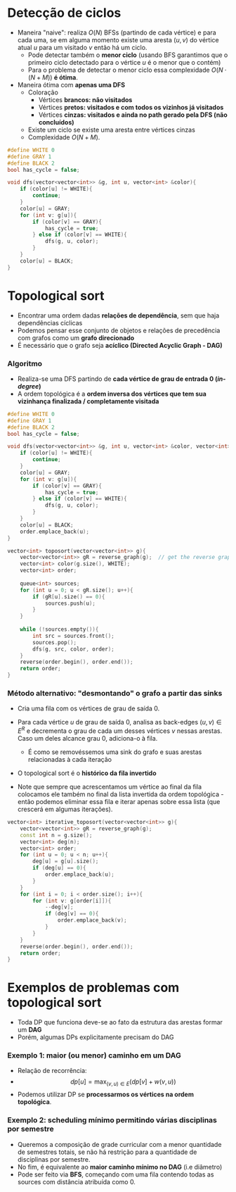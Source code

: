 # Detecção de ciclos

*  Maneira "naive": realiza $O(N)$ BFSs (partindo de cada vértice) e para cada uma, se em alguma momento existe uma aresta $(u, v)$ do vértice atual $u$ para um visitado $v$ então há um ciclo.
	* Pode detectar também o **menor ciclo** (usando BFS garantimos que o primeiro ciclo detectado para o vértice $u$ é o menor que o contém)
	* Para o problema de detectar o menor ciclo essa complexidade $O(N \cdot (N + M))$ **é ótima**.
*  Maneira ótima com **apenas uma DFS**
	* Coloração
		* Vértices **brancos: não visitados**
		* Vértices **pretos: visitados e com todos os vizinhos já visitados**
		* Vértices **cinzas: visitados e ainda no path gerado pela DFS (não concluídos)**
	* Existe um ciclo se existe uma aresta entre vértices cinzas
	* Complexidade $O(N+ M)$.

```c++
#define WHITE 0
#define GRAY 1
#define BLACK 2
bool has_cycle = false;

void dfs(vector<vector<int>> &g, int u, vector<int> &color){
	if (color[u] != WHITE){
		continue;
	}
	color[u] = GRAY;
	for (int v: g[u]){
		if (color[v] == GRAY){
			has_cycle = true;
		} else if (color[v] == WHITE){
			dfs(g, u, color);
		}
	}
	color[u] = BLACK;
}
```

# Topological sort

* Encontrar uma ordem dadas **relações de dependência**, sem que haja dependências cíclicas 
* Podemos pensar esse conjunto de objetos e relações de precedência com grafos  como um **grafo direcionado** 
* É necessário que o grafo seja **acíclico (Directed Acyclic Graph - DAG)** 

###  Algoritmo 

*  Realiza-se uma DFS partindo de **cada vértice de grau de entrada 0 (_in-degree_)** 
* A ordem topológica é a **ordem inversa dos vértices que tem sua vizinhança finalizada / completamente visitada** 

```c++
#define WHITE 0
#define GRAY 1
#define BLACK 2
bool has_cycle = false;

void dfs(vector<vector<int>> &g, int u, vector<int> &color, vector<int> &order){
	if (color[u] != WHITE){
		continue;
	}
	color[u] = GRAY;
	for (int v: g[u]){
		if (color[v] == GRAY){
			has_cycle = true;
		} else if (color[v] == WHITE){
			dfs(g, u, color);
		}
	}
	color[u] = BLACK;
	order.emplace_back(u);
}

vector<int> toposort(vector<vector<int>> g){
	vector<vector<int>> gR = reverse_graph(g);  // get the reverse graph of g
	vector<int> color(g.size(), WHITE);
	vector<int> order;
	
	queue<int> sources;
	for (int u = 0; u < gR.size(); u++){
		if (gR[u].size() == 0){
			sources.push(u);
		}
	}
	
	while (!sources.empty()){
		int src = sources.front();
		sources.pop();
		dfs(g, src, color, order);
	}
	reverse(order.begin(), order.end());
	return order;
}
```

### Método alternativo: "desmontando" o grafo a partir das sinks

* Cria uma fila com os vértices de grau de saída 0.
* Para cada vértice $u$ de grau de saída 0, analisa as back-edges $(u, v) \in E^R$ e decrementa o grau de cada um desses vértices $v$ nessas arestas. Caso um deles alcance grau 0, adiciona-o à fila.
	* É como se removéssemos uma sink do grafo e suas arestas relacionadas à cada iteração
* O topological sort é o **histórico da fila invertido**

*  Note que sempre que acrescentamos um vértice ao final da fila colocamos ele também no final da lista invertida da ordem topológica - então podemos eliminar essa fila e iterar apenas sobre essa lista (que crescerá em algumas iterações).

```c++
vector<int> iterative_toposort(vector<vector<int>> g){
	vector<vector<int>> gR = reverse_graph(g);
	const int n = g.size();
	vector<int> deg(n);
	vector<int> order;
	for (int u = 0; u < n; u++){
		deg[u] = g[u].size();
		if (deg[u] == 0){
			order.emplace_back(u);
		}
	}
	for (int i = 0; i < order.size(); i++){
		for (int v: g[order[i]]){
			--deg[v];
			if (deg[v] == 0){
				order.emplace_back(v);
			}
		}
	}
	reverse(order.begin(), order.end());
	return order;
}
```

# Exemplos de problemas com topological sort

*  Toda DP que funciona deve-se ao fato da estrutura das arestas formar um **DAG**
* Porém, algumas DPs explicitamente precisam do DAG

### Exemplo 1: maior (ou menor) caminho em um DAG

*  Relação de recorrência:
* $$dp[u] = \max_{(v, u) \in E}(dp[v] + w(v, u))$$
* Podemos utilizar DP se **processarmos os vértices na ordem topológica**.

### Exemplo 2: scheduling mínimo permitindo várias disciplinas por semestre

* Queremos a composição de grade curricular com a menor quantidade de semestres totais, se não há restrição para a quantidade de disciplinas por semestre.
* No fim, é equivalente ao **maior caminho mínimo no DAG** (i.e diâmetro)
* Pode ser feito via **BFS**, começando com uma fila contendo todas as sources com distância atribuída como 0.

